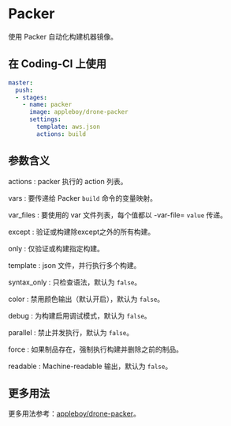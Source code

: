 # Packer

使用 Packer 自动化构建机器镜像。

## 在 Coding-CI 上使用

```yml
master:
  push:
  - stages:
    - name: packer
      image: appleboy/drone-packer
      settings:
        template: aws.json
        actions: build
```

## 参数含义

actions
: packer 执行的 action 列表。

vars
: 要传递给 Packer `build` 命令的变量映射。

var_files
: 要使用的 var 文件列表，每个值都以 -var-file= `value` 传递。

except
: 验证或构建除except之外的所有构建。

only
: 仅验证或构建指定构建。

template
: json 文件，并行执行多个构建。

syntax_only
: 只检查语法，默认为 `false`。

color
: 禁用颜色输出（默认开启），默认为 `false`。

debug
: 为构建启用调试模式，默认为 `false`。

parallel
: 禁止并发执行，默认为 `false`。

force
: 如果制品存在，强制执行构建并删除之前的制品。

readable
: Machine-readable 输出，默认为 `false`。

## 更多用法

更多用法参考：[appleboy/drone-packer](https://github.com/appleboy/drone-packer)。
